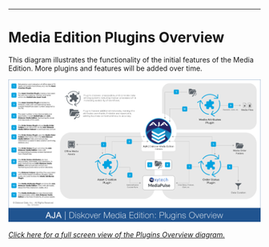 ___
# Media Edition Plugins Overview

This diagram illustrates the functionality of the initial features of the Media Edition. More plugins and features will be added over time.

![Image: AJA Diskover Media Edition Plugins Overview](images/diagram_diskover_media_edition_plugins_workflow_overview_with_border.png)

_[Click here for a full screen view of the Plugins Overview diagram.](images/diagram_diskover_media_edition_plugins_workflow_overview_with_border.png)_
